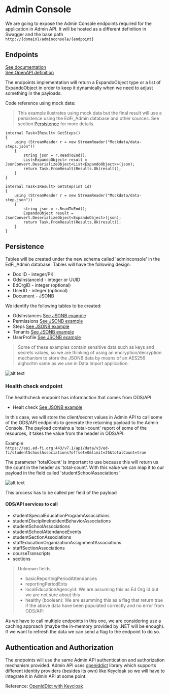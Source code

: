# Admin Console

We are going to expose the Admin Console endpoints required for the application in Admin API. It will be hosted as a different definition in Swagger and the base path <br>
```http://{domain}/adminconsole/{endpoint}```

## Endpoints

[See documentation](./admin-api-adminconsole-2.3-summary.md) <br>
[See OpenAPI definition](./admin-api-adminconsole-2.3.yaml)

The endpoints implementation will return a ExpandoObject type or a list of ExpandoObject in order to keep it dynamically when we need to adjust something in the payloads.

Code reference using mock data:
> This example ilustrates using mock data but the final result will use a persistence using the EdFi_Admin database and other sources. See section [Persistence](#persistence) for more details.

```
internal Task<IResult> GetSteps()
{
    using (StreamReader r = new StreamReader("Mockdata/data-steps.json"))
    {
        string json = r.ReadToEnd();
        List<ExpandoObject> result = JsonConvert.DeserializeObject<List<ExpandoObject>>(json);
        return Task.FromResult(Results.Ok(result));
    }
}

internal Task<IResult> GetStep(int id)
{
    using (StreamReader r = new StreamReader("Mockdata/data-step.json"))
    {
        string json = r.ReadToEnd();
        ExpandoObject result = JsonConvert.DeserializeObject<ExpandoObject>(json);
        return Task.FromResult(Results.Ok(result));
    }
}
```

## Persistence

Tables will be created under the new schema called 'adminconsole' in the EdFi_Admin database.
Tables will have the following design:

* Doc ID - integer/PK
* OdsInstanceId - integer or UUID
* EdOrgID - integer (optional)
* UserID - integer (optional)
* Document - JSONB

We identify the following tables to be created:

* OdsInstances [See JSONB example](../../../Application/EdFi.Ods.AdminApi/Mockdata/data-odsinstances.json)
* Permissions [See JSONB example](../../../Application/EdFi.Ods.AdminApi/Mockdata/data-permissions.json)
* Steps [See JSONB example](../../../Application/EdFi.Ods.AdminApi/Mockdata/data-steps.json)
* Tenants [See JSONB example](../../../Application/EdFi.Ods.AdminApi/Mockdata/data-tenants.json)
* UserProfile [See JSONB example](../../../Application/EdFi.Ods.AdminApi/Mockdata/data-userprofile.json)

> Some of these examples contain sensitive data such as keys and secrets values, so we are thinking of using an encryption/decryption mechanism to store the JSONB data by means of an AES256 alghoritm same as we use in Data Import application.

![alt text](image-db.png)

### Health check endpoint

The healthcheck endpoint has informaction that comes from ODS/API

* Healt check [See JSONB example](../../../Application/EdFi.Ods.AdminApi/Mockdata/data-healthcheck.json)

In this case, we will store the client/secret values in Admin API to call some of the ODS/API endpoints to generate the returning payload to the Admin Console. The payload contains a 'total-count' report of some of the resources, it takes the value from the header in ODS/API.

Example <br>
```https://api.ed-fi.org:443/v7.1/api/data/v3/ed-fi/studentSchoolAssociations?offset=0&limit=25&totalCount=true```

The parameter 'totalCount' is important to use because this will return us the count in the header as 'total-count'. With this value we can map it to our payload in the field called 'studentSchoolAssociations'

![alt text](image-datahealth-ods.png)

This process has to be called per field of the payload

#### ODS/API services to call

* studentSpecialEducationProgramAssociations
* studentDisciplineIncidentBehaviorAssociations
* studentSchoolAssociations
* studentSchoolAttendanceEvents
* studentSectionAssociations
* staffEducationOrganizationAssignmentAssociations
* staffSectionAssociations
* courseTranscripts
* sections

> Unknown fields
>
> * basicReportingPeriodAttendances
> * reportingPeriodExts
> * localEducationAgencyId: We are assuming this as Ed Org Id but we are not sure about this
> * healthy (boolean): We are asumming this as a flag that return true if the above data have been populated correctly and no error from ODS/API

As we have to call multiple endpoints in this one, we are considering use a caching approach (maybe the in-memory provided by .NET will be enough). If we want to refresh the data we can send a flag to the endpoint to do so.

## Authentication and Authorization

The endpoints will use the same Admin API authentication and authorization mechanism provided. Admin API uses [openiddict](https://github.com/openiddict/openiddict-core) library which supports different identity providers (besides its own) like Keycloak so we will have to integrate it in Admin API at some point.

Reference: [OpenIdDict with Keycloak](https://damienbod.com/2022/05/02/implement-an-openiddict-identity-provider-using-asp-net-core-identity-with-keycloak-federation/)
